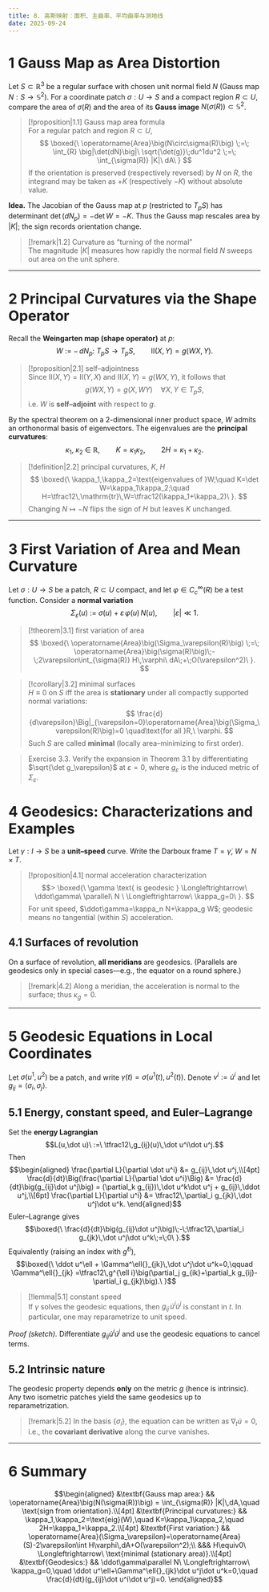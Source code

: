 ```yaml
---
title: 8. 高斯映射：面积、主曲率、平均曲率与测地线
date: 2025-09-24
---
```

# 1 Gauss Map as Area Distortion

Let $S\subset\mathbb{R}^3$ be a regular surface with chosen unit normal field $N$ (Gauss map $N:S\to\mathbb{S}^2$). For a coordinate patch $\sigma:U\to S$ and a compact region $R\subset U$, compare the area of $\sigma(R)$ and the area of its **Gauss image** $N(\sigma(R))\subset\mathbb{S}^2$.

> [!proposition|1.1] Gauss map area formula  
> For a regular patch and region $R\subset U$,
> $$ \boxed{\ \operatorname{Area}\big(N\circ\sigma(R)\big)
> \;=\; \int_{R} \big|\det(dN)\big|\ \sqrt{\det(g)}\;du^1du^2
> \;=\; \int_{\sigma(R)} |K|\ dA\ } 
>$$
> If the orientation is preserved (respectively reversed) by $N$ on $R$, the integrand may be taken as $+K$ (respectively $-K$) without absolute value.

**Idea.** The Jacobian of the Gauss map at $p$ (restricted to $T_pS$) has determinant $\det(dN_p)=-\det W= -K$. Thus the Gauss map rescales area by $|K|$; the sign records orientation change.

> [!remark|1.2] Curvature as “turning of the normal”  
> The magnitude $|K|$ measures how rapidly the normal field $N$ sweeps out area on the unit sphere.

---

# 2 Principal Curvatures via the Shape Operator

Recall the **Weingarten map (shape operator)** at $p$:
$$W\ :=\ -\,dN_p:\ T_pS\to T_pS,\qquad 
\mathrm{II}(X,Y)=g(WX,Y).$$

> [!proposition|2.1] self–adjointness  
> Since $\mathrm{II}(X,Y)=\mathrm{II}(Y,X)$ and $\mathrm{II}(X,Y)=g(WX,Y)$, it follows that
>$$ g(WX,Y)=g(X,WY)\quad\forall X,Y\in T_pS,
>$$
> i.e. $W$ is **self–adjoint** with respect to $g$.

By the spectral theorem on a 2-dimensional inner product space, $W$ admits an orthonormal basis of eigenvectors. The eigenvalues are the **principal curvatures**:
$$\kappa_1,\ \kappa_2\ \in\ \mathbb{R},\qquad
K=\kappa_1\kappa_2,\qquad 2H=\kappa_1+\kappa_2.$$

> [!definition|2.2] principal curvatures, $K$, $H$
> $$ \boxed{\ \kappa_1,\kappa_2=\text{eigenvalues of }W;\quad
> K=\det W=\kappa_1\kappa_2;\quad
> H=\tfrac12\,\mathrm{tr}\,W=\tfrac12(\kappa_1+\kappa_2)\ }.
>$$
> Changing $N\mapsto -N$ flips the sign of $H$ but leaves $K$ unchanged.

---

# 3 First Variation of Area and Mean Curvature

Let $\sigma:U\to S$ be a patch, $R\subset U$ compact, and let $\varphi\in C^\infty_c(R)$ be a test function. Consider a **normal variation**
$$\Sigma_\varepsilon(u)\ :=\ \sigma(u)\;+\;\varepsilon\,\varphi(u)\,N(u),
\qquad |\varepsilon|\ll 1.$$

> [!theorem|3.1] first variation of area  
> $$ \boxed{\ \operatorname{Area}\big(\Sigma_\varepsilon(R)\big)
> \;=\; \operatorname{Area}\big(\sigma(R)\big)\;-\;2\varepsilon\int_{\sigma(R)} H\,\varphi\ dA\;+\;O(\varepsilon^2)\ }.
>$$

> [!corollary|3.2] minimal surfaces  
> $H\equiv0$ on $S$ iff the area is **stationary** under all compactly supported normal variations:
> $$ \frac{d}{d\varepsilon}\Big|_{\varepsilon=0}\operatorname{Area}\big(\Sigma_\varepsilon(R)\big)=0
> \quad\text{for all }R,\ \varphi.
>$$
> Such $S$ are called **minimal** (locally area–minimizing to first order).

> Exercise 3.3.
> Verify the expansion in Theorem 3.1 by differentiating $\sqrt{\det g_\varepsilon}$ at $\varepsilon=0$, where $g_\varepsilon$ is the induced metric of $\Sigma_\varepsilon$.

# 4 Geodesics: Characterizations and Examples

Let $\gamma:I\to S$ be a **unit–speed** curve. Write the Darboux frame $T=\dot\gamma,\ W=N\times T$.

> [!proposition|4.1] normal acceleration characterization  
> $$> \boxed{\ \gamma \text{ is geodesic } \Longleftrightarrow\ \ddot\gamma\ \parallel\ N \ \Longleftrightarrow\ \kappa_g=0\ }.
>$$
> For unit speed, $\ddot\gamma=\kappa_n N+\kappa_g W$; geodesic means no tangential (within $S$) acceleration.

## 4.1 Surfaces of revolution
On a surface of revolution, **all meridians** are geodesics. (Parallels are geodesics only in special cases—e.g., the equator on a round sphere.)

> [!remark|4.2]
> Along a meridian, the acceleration is normal to the surface; thus $\kappa_g=0$.

---

# 5 Geodesic Equations in Local Coordinates

Let $\sigma(u^1,u^2)$ be a patch, and write $\gamma(t)=\sigma(u^1(t),u^2(t))$. Denote $v^i:=\dot u^i$ and let $g_{ij}=\langle\sigma_i,\sigma_j\rangle$.

## 5.1 Energy, constant speed, and Euler–Lagrange
Set the **energy Lagrangian**
$$L(u,\dot u)\ :=\ \tfrac12\,g_{ij}(u)\,\dot u^i\dot u^j.$$
Then
$$\begin{aligned}
\frac{\partial L}{\partial \dot u^i} &= g_{ij}\,\dot u^j,\\[4pt]
\frac{d}{dt}\Big(\frac{\partial L}{\partial \dot u^i}\Big)
&= \frac{d}{dt}\big(g_{ij}\dot u^j\big)
= (\partial_k g_{ij})\,\dot u^k\dot u^j + g_{ij}\,\ddot u^j,\\[6pt]
\frac{\partial L}{\partial u^i}
&= \tfrac12\,\partial_i g_{jk}\,\dot u^j\dot u^k.
\end{aligned}$$
Euler–Lagrange gives
$$\boxed{\ \frac{d}{dt}\big(g_{ij}\dot u^j\big)\;-\;\tfrac12\,\partial_i g_{jk}\,\dot u^j\dot u^k\;=\;0\ }.$$
Equivalently (raising an index with $g^{\ell i}$),
$$\boxed{\ \ddot u^\ell + \Gamma^\ell{}_{jk}\,\dot u^j\dot u^k=0,\qquad
\Gamma^\ell{}_{jk}
=\tfrac12\,g^{\ell i}\big(\partial_j g_{ik}+\partial_k g_{ij}-\partial_i g_{jk}\big).\ }$$

> [!lemma|5.1] constant speed  
> If $\gamma$ solves the geodesic equations, then $g_{ij}\,\dot u^i\dot u^j$ is constant in $t$. In particular, one may reparametrize to unit speed.

*Proof (sketch).* Differentiate $g_{ij}\dot u^i\dot u^j$ and use the geodesic equations to cancel terms.

## 5.2 Intrinsic nature
The geodesic property depends **only** on the metric $g$ (hence is intrinsic). Any two isometric patches yield the same geodesics up to reparametrization.

> [!remark|5.2]
> In the basis $\{\sigma_i\}$, the equation can be written as $\nabla_t \dot u=0$, i.e., the **covariant derivative** along the curve vanishes.

---

# 6 Summary

$$\begin{aligned}
&\textbf{Gauss map area:} &&
\operatorname{Area}\big(N(\sigma(R))\big) = \int_{\sigma(R)} |K|\,dA,\quad
\text{sign from orientation}.\\[4pt]
&\textbf{Principal curvatures:} &&
\kappa_1,\kappa_2=\text{eig}(W),\quad
K=\kappa_1\kappa_2,\quad 2H=\kappa_1+\kappa_2.\\[4pt]
&\textbf{First variation:} &&
\operatorname{Area}(\Sigma_\varepsilon)=\operatorname{Area}(S)-2\varepsilon\int H\varphi\,dA+O(\varepsilon^2);\\
&&& H\equiv0\ \Longleftrightarrow\ \text{minimal (stationary area)}.\\[4pt]
&\textbf{Geodesics:} &&
\ddot\gamma\parallel N\ \Longleftrightarrow\ \kappa_g=0,\quad
\ddot u^\ell+\Gamma^\ell{}_{jk}\dot u^j\dot u^k=0,\quad
\frac{d}{dt}(g_{ij}\dot u^i\dot u^j)=0.
\end{aligned}$$
